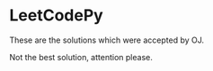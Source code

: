 # LeetCodePy


These are the solutions which were accepted by OJ.


Not the best solution, attention please.


